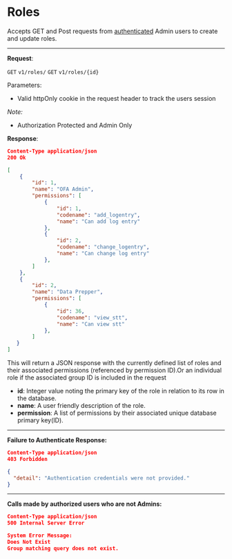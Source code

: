 
# Roles 
Accepts GET and Post requests from [authenticated](api/authentication.md) Admin users to create and update  roles. 

 
----
**Request**:

`GET` `v1/roles/`
`GET` `v1/roles/{id}`

Parameters:

- Valid httpOnly cookie in the request header to track the users session

*Note:*

- Authorization Protected and Admin Only 

**Response**:

```json
Content-Type application/json
200 Ok

[
    {
        "id": 1,
        "name": "OFA Admin",
        "permissions": [
            {
                "id": 1,
                "codename": "add_logentry",
                "name": "Can add log entry"
            },
            {
                "id": 2,
                "codename": "change_logentry",
                "name": "Can change log entry"
            },
        ]
    },
    {
        "id": 2,
        "name": "Data Prepper",
        "permissions": [
            {
                "id": 36,
                "codename": "view_stt",
                "name": "Can view stt"
            },
        ]
   }
]
```

This will return a JSON response with the currently defined list of roles and their associated permissions (referenced by permission ID).Or an individual role if the associated group ID is included in the request

- **id**: Integer value noting the primary key of the role in relation to its row in the database.
- **name**: A user friendly description of the role.
- **permission**: A list of permissions by their associated unique database primary key(ID). 

----
**Failure to Authenticate Response:**

```json
Content-Type application/json
403 Forbidden

{
  "detail": "Authentication credentials were not provided."
}
```
----
**Calls made by authorized users who are not Admins:**
```json
Content-Type application/json
500 Internal Server Error

System Error Message:
Does Not Exist
Group matching query does not exist.
```
